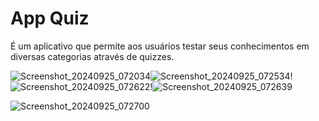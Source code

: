
# App Quiz

É um aplicativo que permite aos usuários testar seus conhecimentos em diversas categorias através de quizzes.


![Screenshot_20240925_072034](https://github.com/user-attachments/assets/f1379bc0-06e6-4a01-9a60-d3cd34e63411)![Screenshot_20240925_072534](https://github.com/user-attachments/assets/6ec29746-b4ae-49b2-99cc-ed8d9eefb767)! 
 ![Screenshot_20240925_072622](https://github.com/user-attachments/assets/6b334fcc-2356-4b01-b0e6-58acb7f7294e)!![Screenshot_20240925_072639](https://github.com/user-attachments/assets/088b73dd-c04f-4c6b-9176-80fe3c43bc91)

![Screenshot_20240925_072700](https://github.com/user-attachments/assets/56757460-f3db-437e-91b0-09fe5a95d39d)
